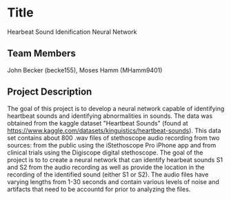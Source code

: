 # Title
  Hearbeat Sound Idenification Neural Network
  
## Team Members
  John Becker (becke155), Moses Hamm (MHamm9401)

## Project Description
The goal of this project is to develop a neural network capable of identifying heartbeat sounds and identifying abnormalities in sounds. The data was obtained from the kaggle dataset "Heartbeat Sounds" (found at https://www.kaggle.com/datasets/kinguistics/heartbeat-sounds). This data set contains about 800 .wav files of stethoscope audio recording from two sources: from the public using the iStethoscope Pro iPhone app and from clinical trials using the Digiscope digital stethoscope. The goal of the project is to to create a neural network that can identify hearbeat sounds S1 and S2 from the audio recording as well as provide the location in the recording of the identified sound (either S1 or S2). The audio files have varying lengths from 1-30 seconds and contain various levels of noise and artifacts that need to be accountd for prior to analyzing the files.
